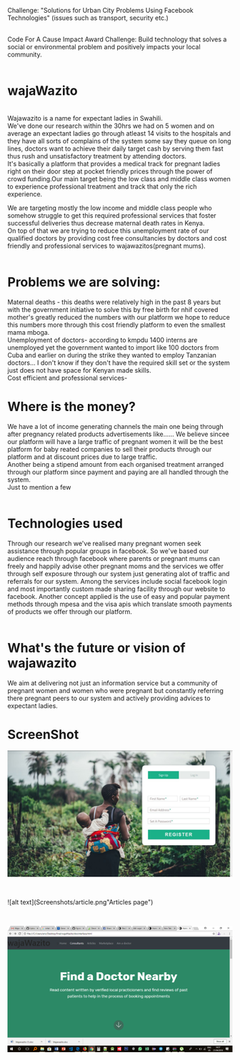 Challenge: "Solutions for Urban City Problems Using Facebook Technologies" (issues such as transport, security etc.)<br/><br/>

Code For A Cause Impact Award Challenge: Build technology that solves a social or environmental problem and positively impacts your local community.<br/><br/>


# wajaWazito
<br/>
Wajawazito is a name for expectant ladies in Swahili. <br/>
We've done our research within the 30hrs we had on 5 women and on average an expectant ladies go  through atleast 14 visits to the hospitals and they have all sorts of complains of the system some say they queue on long lines, doctors want to achieve their daily target cash by serving them fast thus rush and unsatisfactory treatment by attending doctors.<br/>
It's basically a platform that provides a medical track for pregnant ladies right on their door step at pocket friendly prices through the power of crowd funding.Our main target being the low class and middle class women to experience professional treatment and track that only the rich experience. <br/>

We are targeting mostly the low income and middle  class people who somehow struggle to get this required  professional services that foster successful deliveries thus decrease maternal death rates in Kenya.<br/>
On top of that we are trying to reduce this unemployment rate of our qualified doctors by providing cost free consultancies by doctors and cost friendly and professional services to wajawazitos(pregnant mums). <br/>
<br/>
# Problems we are solving:<br/>

Maternal deaths - this deaths were relatively high in the past 8 years but with the government initiative to solve this by free birth for nhif covered mother's greatly reduced the numbers with our platform we hope to reduce this numbers more through  this cost friendly platform to even the smallest mama mboga. 
<br/>
Unemployment of doctors- according to kmpdu 1400 interns are unemployed yet the government wanted to import like 100 doctors from Cuba and earlier on during the strike they wanted to employ Tanzanian doctors... I don't know if they don't have the required skill set or the system just does not have space for Kenyan made skills.
<br/>
Cost efficient and professional services-
<br/>
# Where is the money?<br/> 
We have a lot of income generating channels the main one being through after pregnancy related products advertisements like...... 
We believe sincee our platform will have a large traffic of pregnant women it will be the best platform for  baby reated companies to sell their products through our platform and at discount prices due to large traffic. 
<br/>
Another being a stipend amount from each organised treatment arranged through our platform since payment and paying are all handled through the system. <br/>
Just to mention a few
<br/><br/>
# Technologies used<br/>
Through our research we've realised many pregnant women seek assistance through popular groups in facebook. So we've based our audience reach through facebook where parents or pregnant mums can freely and happily advise other pregnant moms and the services we offer through self exposure through our system just generating alot of traffic and referrals for our system. Among the services include social facebook login and most importantly custom made sharing facility through our website to facebook.
Another concept applied is the use of easy and popular  payment methods through mpesa and the visa apis which translate smooth payments of products we offer through our platform. 
<br/><br/>
# What's the future or vision of wajawazito<br/>
We aim at delivering not just an information service but a community of pregnant  women and women who were pregnant but constantly referring there pregnant peers to our system and actively providing advices to expectant ladies. 



# ScreenShot

![alt text](Screenshots/signup.jpeg "Sign up page")


<br/>

![alt text](Screenshots/article.png"Articles page")



<br/>

![alt text](Screenshots/doctor.png "Finding a doctor")





<br/>
